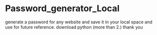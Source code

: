 # Password_generator_Local
generate a password for any website and save it in  your local space and use for future reference.
download python (more than 2.)
thank you
